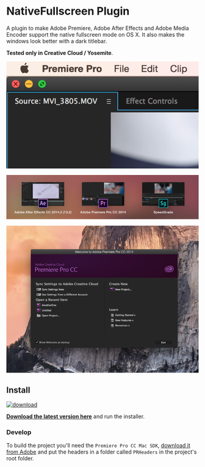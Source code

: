 # NativeFullscreen Plugin

A plugin to make Adobe Premiere, Adobe After Effects and Adobe Media Encoder support the native fullscreen mode on OS X. It also makes the windows look better with a dark titlebar.

**Tested only in Creative Cloud / Yosemite**.

![screenshot](https://raw.githubusercontent.com/insidegui/AdobeNativeFullscreen/master/Screenshots/fullscreen_detail.png)

![screenshot2](https://raw.githubusercontent.com/insidegui/AdobeNativeFullscreen/master/Screenshots/fullscreen.png)

![screenshot3](https://raw.githubusercontent.com/insidegui/AdobeNativeFullscreen/master/Screenshots/welcome_window.png)

## Install

[![download](http://cl.ly/image/3i421V2s0j2W/downloadbutton.png)](https://github.com/insidegui/AdobeNativeFullscreen/blob/master/releases/AdobeNativeFullscreen_latest.zip?raw=true)

**[Download the latest version here](https://github.com/insidegui/AdobeNativeFullscreen/blob/master/releases/AdobeNativeFullscreen_latest.zip?raw=true)** and run the installer.

### Develop

To build the project you'll need the `Premiere Pro CC Mac SDK`, [download it from Adobe](http://www.adobe.com/devnet/premiere/sdk/cc.html) and put the headers in a folder called `PRHeaders` in the project's root folder.